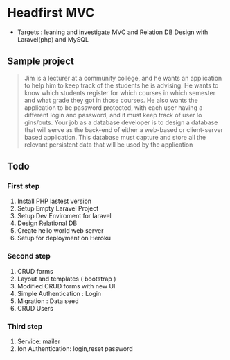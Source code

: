 # Headfirst MVC

- Targets : leaning and investigate MVC and Relation DB Design with Laravel(php) and 
MySQL

## Sample project

> Jim is a lecturer at a community college, and he wants an application to help him to keep track of the students he is advising. He
wants to know which students register for which courses in which semester and what grade they got in those courses. He also
wants the application to be password protected, with each user having a different login and password, and it must keep track of user
lo
gins/outs.
Your job as a database developer is to design a database that will serve as the back-end of either a web-based or client-server
based application. This database must capture and store all the relevant persistent data that will be used by the application

## Todo

### First step

1. Install PHP lastest version
2. Setup Empty Laravel Project
3. Setup Dev Enviroment for laravel
4. Design Relational DB
5. Create hello world web server
6. Setup for deployment on Heroku

### Second step

1. CRUD forms
2. Layout and templates ( bootstrap )
3. Modified CRUD forms with new UI
4. Simple Authentication : Login
5. Migration : Data seed
6. CRUD Users

### Third step

1. Service: mailer
2. Ion Authentication: login,reset password

